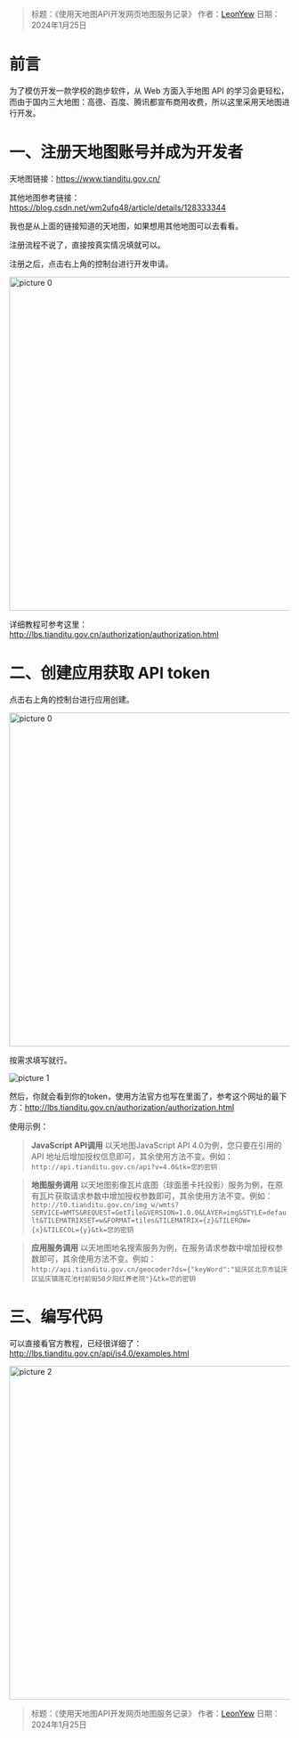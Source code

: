 > 标题：《使用天地图API开发网页地图服务记录》
> 作者：[LeonYew](https://leonyew.fun)
> 日期：2024年1月25日

# 前言
为了模仿开发一款学校的跑步软件，从 Web 方面入手地图 API 的学习会更轻松，而由于国内三大地图：高德、百度、腾讯都宣布商用收费，所以这里采用天地图进行开发。

# 一、注册天地图账号并成为开发者

天地图链接：https://www.tianditu.gov.cn/

其他地图参考链接：https://blog.csdn.net/wm2ufq48/article/details/128333344

我也是从上面的链接知道的天地图，如果想用其他地图可以去看看。

注册流程不说了，直接按真实情况填就可以。

注册之后，点击右上角的控制台进行开发申请。

<img alt="picture 0" src="https://cdn.jsdelivr.net/gh/LeonYew-SWPU/FileTem@main/imgs/2024/01/20240125-153356.jpg" width="600" />  

详细教程可参考这里：http://lbs.tianditu.gov.cn/authorization/authorization.html

# 二、创建应用获取 API token
点击右上角的控制台进行应用创建。

<img alt="picture 0" src="https://cdn.jsdelivr.net/gh/LeonYew-SWPU/FileTem@main/imgs/2024/01/20240125-153356.jpg" width="600" />  

按需求填写就行。

<img alt="picture 1" src="https://cdn.jsdelivr.net/gh/LeonYew-SWPU/FileTem@main/imgs/2024/01/20240125-153525.jpg" />  

然后，你就会看到你的token，使用方法官方也写在里面了，参考这个网址的最下方：http://lbs.tianditu.gov.cn/authorization/authorization.html

使用示例：
> **JavaScript API调用**
以天地图JavaScript API 4.0为例，您只要在引用的API 地址后增加授权信息即可，其余使用方法不变。例如：
`http://api.tianditu.gov.cn/api?v=4.0&tk=您的密钥`

> **地图服务调用**
以天地图影像瓦片底图（球面墨卡托投影）服务为例，在原有瓦片获取请求参数中增加授权参数即可，其余使用方法不变。例如：
`http://t0.tianditu.gov.cn/img_w/wmts?SERVICE=WMTS&REQUEST=GetTile&VERSION=1.0.0&LAYER=img&STYLE=default&TILEMATRIXSET=w&FORMAT=tiles&TILEMATRIX={z}&TILEROW={x}&TILECOL={y}&tk=您的密钥`

> **应用服务调用**
以天地图地名搜索服务为例，在服务请求参数中增加授权参数即可，其余使用方法不变。例如：
`http://api.tianditu.gov.cn/geocoder?ds={"keyWord":"延庆区北京市延庆区延庆镇莲花池村前街50夕阳红养老院"}&tk=您的密钥`

# 三、编写代码
可以直接看官方教程，已经很详细了：
http://lbs.tianditu.gov.cn/api/js4.0/examples.html

<img alt="picture 2" src="https://cdn.jsdelivr.net/gh/LeonYew-SWPU/FileTem@main/imgs/2024/01/20240125-232946.jpg" width="600" />  


> 标题：《使用天地图API开发网页地图服务记录》
> 作者：[LeonYew](https://leonyew.fun)
> 日期：2024年1月25日